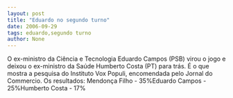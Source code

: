 ```yaml
---
layout: post
title: "Eduardo no segundo turno"
date: 2006-09-29
tags: eduardo,segundo turno
author: None
---
```

O&nbsp;ex-ministro da Ciência e Tecnologia Eduardo Campos (PSB)&nbsp;virou o jogo e deixou o ex-ministro da Saúde Humberto Costa (PT) para trás. 
É o que mostra a pesquisa do Instituto Vox Populi, encomendada pelo Jornal do Commercio. 
Os resultados:
Mendonça Filho - 35%Eduardo Campos - 25%Humberto Costa - 17% 
